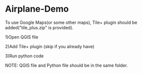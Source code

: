 # Airplane-Demo

To use Google Maps(or some other maps), Tile+ plugin should be added("tile_plus.zip" is provided).

1)Open QGIS file

2)Add Tile+ plugin (skip if you already have)

3)Run python code

NOTE: QGIS file and Python file should be in the same folder.
